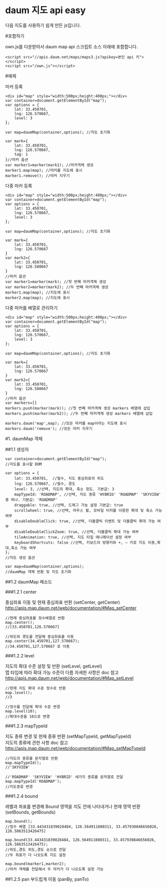 daum 지도 api easy
=======================

다음 지도를 사용하기 쉽게 만든 js입니다.



#포함하기

own.js를 다운받아서 daum map api 스크립트 소스 아래에 포함합니다.

    <script src="//apis.daum.net/maps/maps3.js?apikey=본인 api 키"></script>
    <script src="/own.js"></script>
    
#예제

마커 등록

    <div id="map" style="width:500px;height:400px;"></div>
    var container=document.getElementById("map");
    var options = {
    	lat: 33.450701,
    	lng: 126.570667,
    	level: 3
    };
     
    var map=daumMap(container,options); //지도 초기화
     
    var mark={
    	lat: 33.450701,
    	lng: 126.570667,
    	tag: 1
    }//마커 옵션
    var marker1=marker(mark1); //마커객체 생성
    marker1.map(map); //마커를 지도에 표시
    marker1.remove(); //마커 지우기


다중 마커 등록

    <div id="map" style="width:500px;height:400px;"></div>
    var container=document.getElementById("map");
    var options = {
    	lat: 33.450701,
    	lng: 126.570667,
    	level: 3
    };
     
    var map=daumMap(container,options); //지도 초기화
     
    var mark={
    	lat: 33.450701,
    	lng: 126.570667
    }
    var mark2={
    	lat: 33.450701,
    	lng: 126.580667
    }
    //마커 옵션
    var marker1=marker(mark); //첫 번째 마커객체 생성
    var marker2=marker(mark2); //두 번째 마커객체 생성
    marker1.map(map); //지도에 표시
    marker2.map(map); //지도에 표시


다중 마커를 배열로 관리하기

    <div id="map" style="width:500px;height:400px;"></div>
    var container=document.getElementById("map");
    var options = {
    	lat: 33.450701,
    	lng: 126.570667,
    	level: 3
    };
     
    var map=daumMap(container,options); //지도 초기화
     
    var mark={
    	lat: 33.450701,
    	lng: 126.570667
    }
    var mark2={
    	lat: 33.450701,
    	lng: 126.580667
    }
    //마커 옵션
    var markers=[]
    markers.push(marker(mark)); //첫 번째 마커객체 생성 markers 배열에 삽입
    markers.push(marker(mark2)); //두 번째 마커객체 생성 markers 배열에 삽입
     
    markers.daum('map',map); //모든 마커를 map이라는 지도에 표시
    markers.daum('remove'); //모든 마커 지우기


#1. daumMap 객체


##1.1 생성자

    var container=document.getElementById("map");
    //지도를 표시할 DOM
     
    var options = {
    	lat: 33.450701,  //필수, 지도 중심좌표의 위도
    	lng: 126.570667, //필수, 경도
    	level: 3, //선택, 지도의 확대, 축소 정도. 기본값: 3
    	mapTypeId: 'ROADMAP', //선택, 지도 종류 'HYBRID' 'ROADMAP' 'SKYVIEW' 중 하나. 기본값: 'ROADMAP'
    	draggable: true, //선택, 드래그 가능 설정 기본값: true
    	scrollwheel: true, //선택, 마우스 휠, 모바일 터치를 이용한 확대 및 축소 가능 여부
        disableDoubleClick: true, //선택, 더블클릭 이벤트 및 더블클릭 확대 가능 여부
        disableDoubleClickZoom: true, //선택, 더블클릭 확대 가능 여부
        tileAnimation: true, //선택, 지도 타일 애니메이션 설정 여부
        keyboardShortcuts: false //선택, 키보드의 방향키와 +, – 키로 지도 이동,확대,축소 가능 여부
    };
    //지도 생성 옵션
     
    var map=daumMap(container,options);
    //daumMap 객체 반환 및 지도 초기화
    
##1.2 daumMap 메소드


###1.2.1 center

중심좌표 이동 및 현재 중심좌표 반환 (setCenter, getCenter)
http://apis.map.daum.net/web/documentation/#Map_setCenter

    //현재 중심좌표를 정수배열로 반환
    map.center();
    //[33.450701,126.570667]
     
    //위도와 경도를 전달해 중심좌표를 이동
    map.center(34.450701,127.570667);
    //34.450701,127.570667 로 이동
    

###1.2.2 level

지도의 확대 수준 설정 및 반환 (setLevel, getLevel)  
맵 타입에 따라 확대 가능 수준이 다름 자세한 사항은 doc 참고  
http://apis.map.daum.net/web/documentation/#Map_setLevel

    //현재 지도 확대 수준 정수로 반환
    map.level();
    //3
     
    //정수를 전달해 확대 수준 변경
    map.level(10);
    //확대수준을 10으로 변경


###1.2.3 mapTypeId

지도 종류 변경 및 현재 종류 반환 (setMapTypeId, getMapTypeId)  
지도의 종류에 관한 사항 doc 참고  
http://apis.map.daum.net/web/documentation/#Map_setMapTypeId

    //지도의 종류를 문자열로 반환
    map.mapTypeId();
    //'SKYVIEW'
     
    //'ROADMAP' 'SKYVIEW' 'HYBRID' 세가지 종류를 문자열로 전달
    map.mapTypeId('ROADMAP');
    //지도종류 변경


###1.2.4 bound

레벨과 좌표를 변경해 Bound 영역을 지도 안에 나타내거나 현재 영역 반환 (setBounds, getBounds)

    map.bound();
    //정수 배열 [33.443431839028484, 126.564911080311, 33.457930846656026, 126.5863513426475]
     
    map.bound(33.443431839028484, 126.564911080311, 33.457930846656026, 126.5863513426475);
    //위도,경도 위도,경도 순으로 전달
    //두 좌표가 다 나오도록 지도 설정
     
    map.bound(marker1,marker2);
    //마커 객체를 전달해서 두 마커가 다 나오도록 설정 가능


##1.2.5 pan
부드럽게 이동 (panBy, panTo)